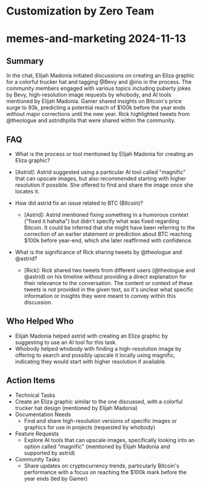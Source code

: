 # Customization by Zero Team

# memes-and-marketing 2024-11-13

## Summary
 In the chat, Elijah Madonia initiated discussions on creating an Eliza graphic for a colorful trucker hat and tagging @Bevy and @irio in the process. The community members engaged with various topics including puberty jokes by Bevy, high-resolution image requests by whobody, and AI tools mentioned by Elijah Madonia. Gamer shared insights on Bitcoin's price surge to 93k, predicting a potential reach of $100k before the year ends without major corrections until the new year. Rick highlighted tweets from @theologue and astridhpilla that were shared within the community.

## FAQ
 - What is the process or tool mentioned by Elijah Madonia for creating an Eliza graphic?
  - [Astrid]: Astrid suggested using a particular AI tool called "magnific" that can upscale images, but also recommended starting with higher resolution if possible. She offered to find and share the image once she locates it.

- How did astrid fix an issue related to BTC (Bitcoin)?
  - [Astrid]: Astrid mentioned fixing something in a humorous context ("fixed it hahaha") but didn't specify what was fixed regarding Bitcoin. It could be inferred that she might have been referring to the correction of an earlier statement or prediction about BTC reaching $100k before year-end, which she later reaffirmed with confidence.

- What is the significance of Rick sharing tweets by @theologue and @astrid?
  - [Rick]: Rick shared two tweets from different users (@theologue and @astrid) on his timeline without providing a direct explanation for their relevance to the conversation. The content or context of these tweets is not provided in the given text, so it's unclear what specific information or insights they were meant to convey within this discussion.

## Who Helped Who
 - Elijah Madonia helped astrid with creating an Eliza graphic by suggesting to use an AI tool for this task.
- Whobody helped whobody with finding a high-resolution image by offering to search and possibly upscale it locally using magnific, indicating they would start with higher resolution if available.

## Action Items
 - Technical Tasks
  - Create an Eliza graphic similar to the one discussed, with a colorful trucker hat design (mentioned by Elijah Madonia)
- Documentation Needs
  - Find and share high-resolution versions of specific images or graphics for use in projects (requested by whobody)
- Feature Requests
  - Explore AI tools that can upscale images, specifically looking into an option called "magnific" (mentioned by Elijah Madonia and supported by astrid)
- Community Tasks
  - Share updates on cryptocurrency trends, particularly Bitcoin's performance with a focus on reaching the $100k mark before the year ends (led by Gamer)

